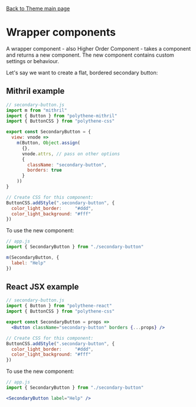 [Back to Theme main page](../theming.md)

# Wrapper components

A wrapper component - also Higher Order Component - takes a component and returns a new component. The new component contains custom settings or behaviour.

Let's say we want to create a flat, bordered secondary button:


## Mithril example

~~~javascript
// secondary-button.js
import m from "mithril"
import { Button } from "polythene-mithril"
import { ButtonCSS } from "polythene-css"

export const SecondaryButton = {
  view: vnode =>
    m(Button, Object.assign(
      {},
      vnode.attrs, // pass on other options
      {
        className: "secondary-button",
        borders: true
      }
    ))
}

// Create CSS for this component:
ButtonCSS.addStyle(".secondary-button", {
  color_light_border:     "#ddd",
  color_light_background: "#fff"
})
~~~

To use the new component:

~~~javascript
// app.js
import { SecondaryButton } from "./secondary-button"

m(SecondaryButton, {
  label: "Help"
})
~~~


## React JSX example

~~~jsx
// secondary-button.js
import { Button } from "polythene-react"
import { ButtonCSS } from "polythene-css"

export const SecondaryButton = props =>
  <Button className="secondary-button" borders {...props} />

// Create CSS for this component:
ButtonCSS.addStyle(".secondary-button", {
  color_light_border:     "#ddd",
  color_light_background: "#fff"
})
~~~

To use the new component:

~~~jsx
// app.js
import { SecondaryButton } from "./secondary-button"

<SecondaryButton label="Help" />
~~~

